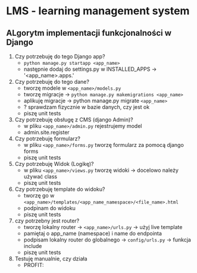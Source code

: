 # LMS - learning management system


## ALgorytm implementacji funkcjonalności w Django
1. Czy potrzebuję do tego Django app?
    - `python manage.py startapp <app_name>`
    - następnie dodaj do settings.py w INSTALLED_APPS -> '<app_name>.apps.<class>'
2. Czy potrzebuję do tego dane?
    - tworzę modele w `<app_name>/models.py`
    - tworzę migracje -> `python manage.py makemigrations <app_name>`
    - aplikuję migracje -> python manage.py migrate `<app_name>`
    - ? sprawdzam fizycznie w bazie danych, czy jest ok
    - piszę unit tests
3. Czy potrzebuję obsługę z CMS (django Admin)?
    - w pliku `<app_name>/admin.py` rejestrujemy model
    - admin.site.register
4. Czy potrzebuję formularz?
    - w pliku `<app_name>/forms.py` tworzę formularz za pomocą django forms
    - piszę unit tests
5. Czy potrzebuję Widok (Logikę)?
   - w pliku `<app_name>/views.py` tworzę widoki -> docelowo należy używać class
   - piszę unit tests
6. Czy potrzebuję template do widoku?
    - tworzę go w `<app_name>/templates/<app_name_namespace>/<file_name>.html`
    - podpinam do widoku
    - piszę unit tests
7. czy potrzebny jest router?
   - tworzę lokalny router -> `<app_name>/urls.py` -> użyj live template
   - pamiętaj o app_name (namespace) i name do endpointa
   - podpisam lokalny router do globalnego -> `config/urls.py` -> funkcja include
   - piszę unit tests
8. Testuję manualnie, czy działa
    - PROFIT: